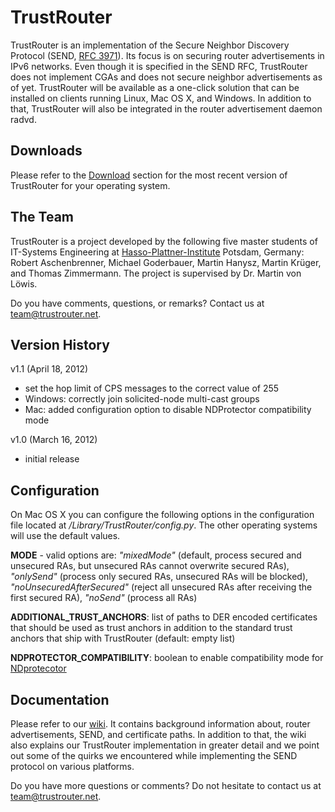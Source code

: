 TrustRouter
===========

TrustRouter is an implementation of the Secure Neighbor Discovery Protocol (SEND, [RFC 3971](http://tools.ietf.org/html/rfc3971)). Its focus is on securing router advertisements in IPv6 networks. Even though it is specified in the SEND RFC, TrustRouter does not implement CGAs and does not secure neighbor advertisements as of yet.
TrustRouter will be available as a one-click solution that can be installed on clients running Linux, Mac OS X, and Windows. In addition to that, TrustRouter will also be integrated in the router advertisement daemon radvd.

Downloads
---------
Please refer to the [Download](https://github.com/TrustRouter/TrustRouter/downloads) section for the most recent version of TrustRouter for your operating system.

The Team
--------
TrustRouter is a project developed by the following five master students of IT-Systems Engineering at [Hasso-Plattner-Institute](http://www.hpi.uni-potsdam.de) Potsdam, Germany: Robert Aschenbrenner, Michael Goderbauer, Martin Hanysz, Martin Krüger, and Thomas Zimmermann. The project is supervised by Dr. Martin von Löwis.

Do you have comments, questions, or remarks? Contact us at team@trustrouter.net. 

Version History
---------------
v1.1 (April 18, 2012)
- set the hop limit of CPS messages to the correct value of 255
- Windows: correctly join solicited-node multi-cast groups
- Mac: added configuration option to disable NDProtector compatibility mode

v1.0 (March 16, 2012)
- initial release


Configuration
-------------
On Mac OS X you can configure the following options in the configuration file located at */Library/TrustRouter/config.py*. The other operating systems will use the default values.

**MODE** - valid options are: 
*"mixedMode"* (default, process secured and unsecured RAs, but unsecured RAs cannot overwrite secured RAs), 
*"onlySend"* (process only secured RAs, unsecured RAs will be blocked), 
*"noUnsecuredAfterSecured"* (reject all unsecured RAs after receiving the first secured RA), 
*"noSend"* (process all RAs)

**ADDITIONAL_TRUST_ANCHORS**: 
list of paths to DER encoded certificates that should be used as trust anchors in addition to the standard trust anchors that ship with TrustRouter (default: empty list)

**NDPROTECTOR_COMPATIBILITY**:
boolean to enable compatibility mode for [NDprotecotor](http://amnesiak.org/NDprotector/)

Documentation
-------------
Please refer to our [wiki](https://github.com/TrustRouter/TrustRouter/wiki). It contains background information about, router advertisements, SEND, and certificate paths. In addition to that, the wiki also explains our TrustRouter implementation in greater detail and we point out some of the quirks we encountered while implementing the SEND protocol on various platforms.

Do you have more questions or comments? Do not hesitate to contact us at team@trustrouter.net.

